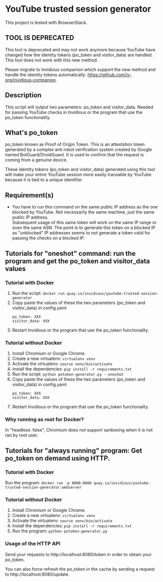 # YouTube trusted session generator

This project is tested with BrowserStack.

## TOOL IS DEPRECATED

This tool is deprecated and may not work anymore because YouTube have changed how the identity tokens (po_token and visitor_data) are handled. This tool does not work with this new method.

Please migrate to Invidious companion which support the new method and handle the identity tokens automatically: https://github.com/iv-org/invidious-companion.

## Description

This script will output two parameters: po_token and visitor_data. Needed for passing YouTube checks in Invidious or the program that use the po_token functionality.

## What's po_token

po_token known as Proof of Origin Token. This is an attestation token generated by a complex anti robot verification system created by Google named BotGuard/DroidGuard. It is used to confirm that the request is coming from a genuine device.
    
These identity tokens (po_token and visitor_data) generated using this tool will make your entire YouTube session more easily traceable by YouTube because it is tied to a unique identifier.

## Requirement(s)

- You have to run this command on the same public IP address as the one blocked by YouTube. Not necessarily the same machine, just the same public IP address.  
  Subsequent usage of this same token will work on the same IP range or even the same ASN. The point is to generate this token on a blocked IP as "unblocked" IP addresses seems to not generate a token valid for passing the checks on a blocked IP.  

## Tutorials for "oneshot" command: run the program and get the po_token and visitor_data values

### Tutorial with Docker
1. Run the script: `docker run quay.io/invidious/youtube-trusted-session-generator`
2. Copy paste the values of these the two parameters (po_token and visitor_data) in config.yaml
   ```
   po_token: XXX
   visitor_data: XXX
   ```
3. Restart Invidious or the program that use the po_token functionality.

### Tutorial without Docker
1. Install Chromium or Google Chrome.
2. Create a new virtualenv: `virtualenv venv`
3. Activate the virtualenv: `source venv/bin/activate`
4. Install the dependencies: `pip install -r requirements.txt`
5. Run the script: `python potoken-generator.py --oneshot`
6. Copy paste the values of these the two parameters (po_token and visitor_data) in config.yaml
   ```
   po_token: XXX
   visitor_data: XXX
   ```
7. Restart Invidious or the program that use the po_token functionality.


### Why running as root for Docker?

In "headless: false", Chromium does not support sanboxing when it is not ran by root user.

## Tutorials for "always running" program: Get po_token on demand using HTTP.

### Tutorial with Docker
Run the program: `docker run -p 8080:8080 quay.io/invidious/youtube-trusted-session-generator:webserver`

### Tutorial without Docker
1. Install Chromium or Google Chrome.
2. Create a new virtualenv: `virtualenv venv`
3. Activate the virtualenv: `source venv/bin/activate`
4. Install the dependencies: `pip install -r requirements.txt`
5. Run the program: `python potoken-generator.py`

### Usage of the HTTP API

Send your requests to http://localhost:8080/token in order to obtain your po_token.

You can also force refresh the po_token in the cache by sending a request to http://localhost:8080/update.
